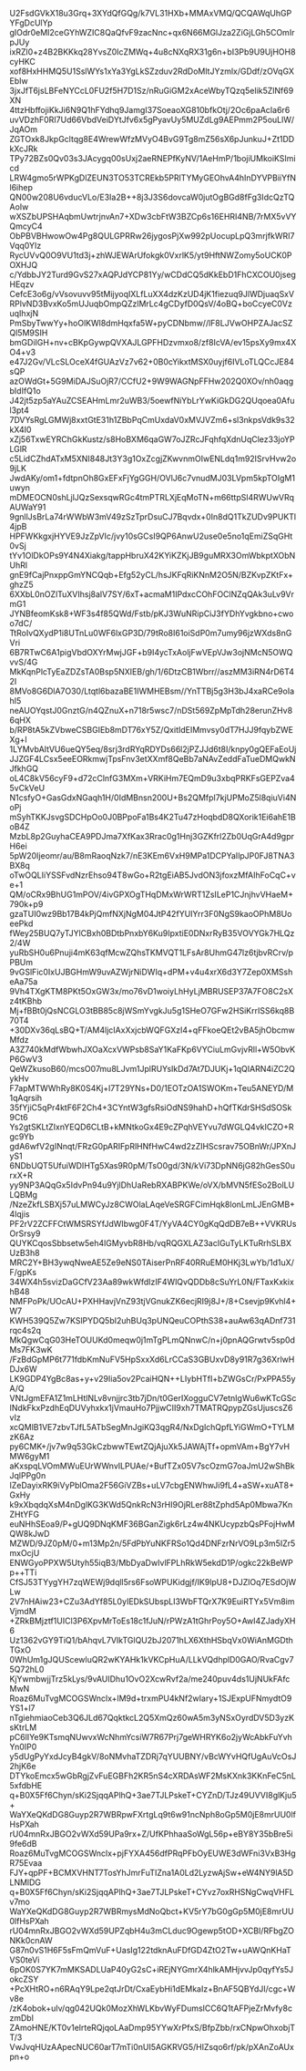 U2FsdGVkX18u3Grq+3XYdQfGQg/k7VL31HXb+MMAxVMQ/QCQAWqUhGPYFgDcUlYp
gIOdr0eMI2ceGYhWZIC8QaQfvF9zacNnc+qx6N66MGlJza2ZiGjLGh5COmIrpJUy
ixRZl0+z4B2BKKkq28YvsZ0IcZMWq+4u8cNXqRX31g6n+bI3Pb9U9UjHOH8cyHKC
xof8HxHHMQ5U1SslWYs1xYa3YgLkSZzduv2RdDoMltJYzmlx/GDdf/zOVqGXEbIw
3jxJfT6jsLBFeNYCcL0FU2f5H7D1Sz/nRuGiGM2xAceWbyTQzq5eIik5ZlNf69XN
4ttzHbffojiKkJi6N9Q1hFYdhq9JamgI37SoeaoXG810bfkOtj/2Oc6paAcIa6r6
uvVDzhF0RI7Ud66VbdVeiDYtJfv6x5gPyavUy5MUZdLg9AEPmm2P5ouLlW/JqAOm
ZGTOxk8JkpGcltqg8E4WrewWfzMVyO4BvG9Tg8mZ56sX6pJunkuJ+Zt1DDkXcJRk
TPy72BZs0Qv03s3JAcygq00sUxj2aeRNEPfKyNV/1AeHmP/1bojiUMkoiKSImicd
LRW4gmo5rWPKgDlZEUN3TO53TCREkb5PRlTYMyGEOhvA4hInDYVPBiiYfNl6ihep
QN00w208U6vducVLo/E3Ia2B++8j3J3S6dovcaW0jutOgBGd8fFg3IdcQzTQAoIw
wXSZbUPSHAqbmUwtrjnvAn7+XDw3cbFtW3BZCp6s16EHRI4NB/7rMX5vVYQmcyC4
ObPBVBHwowOw4Pg8QULGPRRw26jygosPjXw992pUocupLpQ3mrjfkWRI7Vqq0YIz
RycUVvQ0O9VU1td3j+zhWJEWArUfokgk0VxrlK5/yt9HftNWZomy5oUCK0POXHJQ
c/YdbbJY2Turd9GvS27xAQPJdYCP81Yy/wCDdCQ5dKkEbD1FhCXCOU0jsegHEqzv
CefcE3o6g/vVsovuvv95tMijyoqIXLfLuXX4dzKzUD4jK1fiezuq9JlWDjuaqSxV
RPlvND3BvxKo5mUJuqbOmpQZzlMrLc4gCDyfD0QsV/4oBQ+boCcyeC0VzuqIhxjN
PmSbyTwwYy+hoOlKWl8dmHqxfa5W+pyCDNbmw//lF8LJVwOHPZAJacSZQl5M9SIH
bmGDiIGH+nv+cBKpGywpQVXAJLGPFHDzvmxo8/zf8IcVA/ev15psXy9mx4XO4+v3
e47J2Gv/VLcSLOceX4fGUAzVz7v62+0B0cYikxtMSX0uyjf6IVLoTLQCcJE84sQP
azOWdGt+5G9MiDAJSuOjR7/CCfU2+9W9WAGNpFFHw202Q0XOv/nh0aqgbIdIfQ1o
J42jt5zp5aYAuZCSEAHmLmr2uWB3/5oewfNiYbLrYwKiGkDG2QUqoea0Aful3pt4
7DVYsRgLGMWj8xxtGtE31h1ZBbPqCmUxdaV0xMVJVZm6+sl3nkpsVdk9s32kX4I0
xZj56TxwEYRChGkKustz/s8HoBXM6qaGW7oJZRcJFqhfqXdnUqClez33joYPLGlR
c5LidCZhdATxM5XNI848Jt3Y3g1OxZcgjZKwvnmOIwENLdq1m92ISrvHvw2o9jLK
JwdAKy/om1+fdtpnOh8GxEFxFjYgGGH/OVlJ6c7vnudMJ03LVpm5kpTOIgM1uwyn
mDMEOCN0shLjlJQzSexsqwRGc4tmPTRLXjEqMoTN+m66ttpSl4RWUwVRqAUWaY91
9gnllJsBrLa74rWWbW3mV49zSzTprDsuCJ7Bqvdx+0In8dQ1TkZUDv9PUKTl4jpB
HPFWKkgxjHYVE9JzZpVIc/jvy10sGCsI9QP6AnwU2use0e5no1qEmiZSqGHt0vSj
tYv1OlDkOPs9Y4N4Xiakg/tappHbruX42KYiKZKjJB9guMRX3OmWbkptXObNUhRl
gnE9fCajPnxppGmYNCQqb+Efg52yCL/hsJKFqRiKNnM2O5N/BZKvpZKtFx+ghzZ5
6XXbL0nOZlTuXVIhsj8alV7SY/6xT+acmaM1IPdxcCOhFOClNZqQAk3uLv9VrmG1
JYNBfeomKsk8+WF3s4f85QWd/Fstb/pKJ3WuNRipCiJ3fYDhYvgkbno+cwoo7dC/
TtRoIvQXydP1i8UTnLu0WF6lxGP3D/79tRo8I61oiSdP0m7umy96jzWXds8nGVri
6B7RTwC6A1pigVbdOXYrMwjJGF+b9I4ycTxAoljFwVEpVJw3ojNMcN5OWQvvS/4G
MkKqnPlcTyEaZDZsTA0Bsp5NXIEB/gh/1/6DtzCB1Wbrr//aszMM3iRN4rD6T42I
8MVo8G6DlA7O30/Ltqtl6bazaBE1IWMHEBsm//YnTTBj5g3H3bJ4xaRCe9oIahI5
neAUOYqstJ0GnztG/n4QZnuX+n718r5wsc7/nDSt569ZpMpTdh28erunZHv86qHX
b/RP8tA5kZVbweCSBGIEb8mDT76xY5Z/QxitIdEIMmvsy0dT7HJJ9fqybZWEXg+l
1LYMvbAItVU6ueQY5eq/8srj3rdRYqRDYDs66l2jPZJJd6t8I/knpy0gQEFaEoUj
JJZGF4LCsx5eeEORkmwjTpsFnv3etXXmf8QeBb7aNAvZeddFaTueDMQwkNJfkhGQ
oL4C8kV56cyF9+d72cClnfG3MXm+VRKiHm7EQmD9u3xbqPRKFsGEPZva45vCkVeU
N1csfyO+GasGdxNGaqh1H/0IdMBnsn200U+Bs2QMfpI7kjUPMoZ5l8qiuVi4NoPj
mSyhTKKJsvgSDCHpOo0J0BPpoFa1Bs4K2Tu47zHoqbdD8QXorik1Ei6ahE1BoB4Z
MzbL8p2GuyhaCEA9PDJma7XfKax3Rrac0g1Hnj3GZKfrl2Zb0UqGrA4d9gprH6ei
5pW20Ijeomr/au/B8mRaoqNzk7/nE3KEm6VxH9MPa1DCPYaIlpJP0FJ8TNA3BX8q
oTwOQLIiYSSFvdNzrEhso94T8wGo+R2tgEiAB5JvdON3jfoxzMfAIhFoCqC+ve+1
QM/oCRx9BhUG1mPOV/4ivGPXOgTHqDMxWrWRT1ZsILeP1CJnjhvVHaeM+790k+p9
gzaTUI0wz9Bb17B4kPjQmfNXjNgM04JtP42fYUIYrr3F0NgS9kaoOPhM8UoeePkd
fWey25BUQ7yTJYlCBxh0BDtbPnxbY6Ku9IpxtiE0DNxrRyB35VOVYGk7HLQz2/4W
yuRbSH0u6Pnuji4mK63qfMcwZQhsTKMVQT1LFsAr8UhmG47lz6tjbvRCrv/pPBUm
9vGSlFic0IxUJBGHmW9uvAZWjrNiDWIq+dPM+v4u4xrX6d3Y7Zep0XMSsheAa75a
9Vh4TXgKTM8PKt5OxGW3x/mo76vD1woiyLhHyLjMBRUSEP37A7FO8C2sXz4tKBhb
Mj+fBBt0jQsNCGLO3tBB85c8jWSmYvgkJu5g1SHeO7GFw2HSiKrrISS6kq8B70T4
+30DXv36qLsBQ+T/AM4ljcIAxXxjcbWQFGXzI4+qFFkoeQEt2vBA5jhObcmwMfdz
A3Z740kMdfWbwhJXOaXcxVWPsb8SaY1KaFKp6VYCiuLmGvjvRll+W5ObvKP6GwV3
QeWZkusoB60/mcsO07mu8LJvm1JplRUYsIkDd7At7DJUKj+1qQIARN4iZC2QykHv
F7apMTWWhRy8K0S4Kj+l7T29YNs+D0/1EOTzOA1SWOKm+Teu5ANEYD/M1qAqrsih
35fYjiC5qPr4ktF6F2Ch4+3CYntW3gfsRsiOdNS9hahD+hQfTKdrSHSdSOSk9Ct6
Ys2gtSKLtZIxnYEQD6CLtB+kMNtkoGx4E9cZPqhVEYvu7dWGLQ4vkICZO+Rgc9Yb
gdA6wfV2gINnqt/FRzG0pARIFpRlHNfHwC4wd2zZIHScsrav75OBnWr/JPXnJyS1
6NDbUQT5UfuiWDIHTg5Xas9R0pM/TsO0gd/3N/kVi73DpNN6jG82hGesS0urxX+R
yy9NP3AQqGx5IdvPn94u9YjlDhUaRebRXABPKWe/oVX/bMVN5fESo2BolLULQBMg
/NzeZkfLSBXj57uLMWCyJz8CWOlaLAqeVeSRGFCimHqk8lonLmLJEnGMB+4lqjis
PF2rV2ZCFFCtWMSRSYfJdWIbwg0F4T/YyVA4CY0gKqQdDB7eB++VVKRUsOrSrsy9
QUYKCqosSbbsetw5eh4lGMyvbR8Hb/vqRQGXLAZ3acIGuTyLKTuRrhSLBXUzB3h8
MRC2Y+BH3ywqNweAE5Ze9eNS0TAiserPnRF40RRuEM0HKj3LwYb/1d1uX/F/gpKs
34WX4h5svizDaGCfV23Aa89wkWfdIzIF4WlQvQDDb8cSuYrL0N/FTaxKxkixhB48
NMFPoPk/UOcAU+PXHHavjVnZ93tjVGnukZK6ecjRI9j8J+/8+Csevjp9Kvhl4+W7
KWH539Q5Zw7KSlPYDQ5bI2uhBUq3pUNQeuCOPthS38+auAw63qADnf731rqc4s2q
MkQgwCqG03HeTOUUKd0meqw0j1mTgPLmQNnwC/n+j0pnAQGrwtv5sp0dMs7FK3wK
/FzBdGpMP6t771fdbKmNuFV5HpSxxXd6LrCCaS3GBUxvD8y91R7g36XrlwHDJx6W
LK9GDP4YgBc8as+y+v29Iia5ov2PcaiHQN++LIybHTfI+bZWGsCr/PxPPA55yA/Q
VNtJgmEFA1Z1mLHtlNLv8vnjjrc3tb7jDn/t0GerIXogguCV7etnIgWu6wKTcGSc
INdkFkxPzdhEqDUVyhxkx1jVmauHo7PjjwCII9xh7TMATRQpypZGsUjuscsZ6vIz
xcQMlB1VE7zbvTJfL5ATbSegMnJgiKQ3qgR4/NxDglchQpfLYiGWmO+TYLMzK6Az
py6CMK+/jv7w9q53GkCzbwwTEwtZQjAjuXk5JAWAjTf+opmVAm+BgY7vHMW6gyM1
aKxspqLVOmMWuEUrWWnvILPUAe/+BufTZx05V7scOzmG7oaJmU2wShBkJqlPPg0n
IZeDayixRK9iVyPblOma2F56GiVZBs+uLV7cbgENWhwJi9fL4+aSW+xuAT8+GxHy
k9xXbqdqXsM4nDglKG3KWd5QnkRcN3rHI9OjRLer88tZphd5Ap0Mbwa7KnZHtYFG
euNHhSEoa9/P+gUQ9DNqKMF36BGanZigk6rLz4w4NKUcypzbQsPFojHwMQW8kJwD
MZWD/9JZ0pM/0+m13Mp2n/5FdPbYuNKFRSo1Qd4DNFzrNrVO9Lp3m5IZr5mxOcjU
ENWGyoPPXW5Utyh55iqB3/MbDyaDwIvlFPLhRkW5ekdD1P/ogkc22kBeWPp++TTi
CfSJ53TYygYH7zqWEWj9dqll5rs6FsoWPUKidgjf/IK9lpU8+DJZlOq7ESdOjWLw
2V7nHAiw23+CZu3AdYf85L0yIEDkSUbspLI3WbFTQrX7K9EuiRTYx5Vm8imVjmdM
+ZRkBMjztf1UICl3P6XpvMrToEs18c1fJuN/rPWzA1tGhrPoy5O+AwI4ZJadyXH6
Uz1362vGY9TiQ1/bAhqvL7VIkTGlQU2bJ2071hLX6XthHSbqVx0WiAnMGDthTGxO
0WhUm1gJQUScewluQR2wKYAHk1kVKCpHuA/LLkVQdhplD0GAO/RvaCgv75Q72hL0
KjYwmbwjjTrz5kLys/9vAUIDhu1OvO2XcwRvf2a/me240puv4ds1UjNUkFAfcMwN
Roaz6MuTvgMCOGSWnclx+lM9d+trxmPU4kNf2wIary+1SJExpUFNmydtO9YS1+l7
nTgiehmiaoCeb3Q6JLd67QqktkcL2Q5XmQz60wA5m3yNSxOyrdDV5D3yzKsKtrLM
pC6lIYe9KTsmqNUwvxWcNhmYcsiW7R67Prj7geWHRYK6o2jyWcAbkFuYvhYn0IP0
y5dUgPyYxdJcyB4gkV/8oNMvhaTZDRj7qYUUBNY/vBcWYvHQfUgAuVcOsJ2hjK6e
DTYkoEmcx5wGbRgjZvFuEGBFh2KR5nS4cXRDAsWF2MsKXnk3KKnFeC5nL5xfdbHE
q+B0X5Ff6Chyn/sKi2SjqqAPlhQ+3ae7TJLPskeT+CYZnD/TJz49UVVI8glKju5+
WaYXeQKdDG8Guyp2R7WBRpwFXrtgLq9t6w91ncNph8oGp5M0jE8mrUU0lfHsPXah
rU04mnRxJBGO2vWXd59UPa9rx+Z/UfKPhhaaSoWgL56p+eBY8Y35bBre5i9fe6dB
Roaz6MuTvgMCOGSWnclx+pjFYXA456dfPRqPFbOyEUWE3dWFni3VxB3HgR75Evaa
FJY+qpPF+BCMXVHNT7TosYhJmrFuTIZna1A0Ld2LyzwAjSw+eW4NY9lA5DLNMlDG
q+B0X5Ff6Chyn/sKi2SjqqAPlhQ+3ae7TJLPskeT+CYvz7oxRHSNgCwqVHFLv7mo
WaYXeQKdDG8Guyp2R7WBRmysMdNoQbct+KV5rY7bG0gGp5M0jE8mrUU0lfHsPXah
rU04mnRxJBGO2vWXd59UPZqbH4u3mCLduc9Ogewp5tOD+XCBl/RFbgZONKk0cnAW
G87n0vS1H6F5sFmQmVuF+UasIg122tdknAuFDfGD4ZtO2Tw+uAWQnKHaTVS0teVi
6pOK0S7YK7mMKSADLUaP40yG2sC+iREjNYGmrX4hlkAMHjvvJp0qyfYs5JokcZSY
+PcXHtRO+n6RAqY9Lpe2qtJrDt/CxaEybHi1dEMkaIz+BnAF5QBYdJI/cgc+Wv8e
/zK4obok+uIv/qg042UQk0MozXhWLKbvWyFDumsICC6Q1tAFPjeZrMvfy8czmDbl
ZAmoHNE/KT0v1elrteRQjqoLAaDmp95YYwXrPfxS/BfpZbb/rxCNpwOhxobjTT/3
VwJvqHUzAApecNUC60arT7mTi0nUI5AGKRVG5/HlZsqo6rf/pk/pXAnZoAUxpn+o
